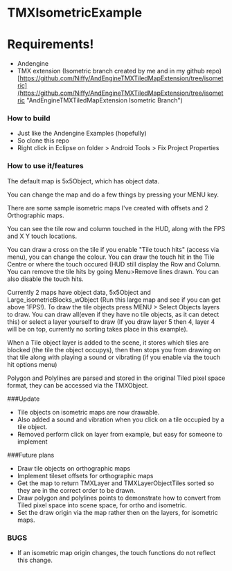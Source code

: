 TMXIsometricExample
===================
# Requirements!
 * Andengine
 * TMX extension (Isometric branch created by me and in my github repo) [https://github.com/Niffy/AndEngineTMXTiledMapExtension/tree/isometric](https://github.com/Niffy/AndEngineTMXTiledMapExtension/tree/isometric "AndEngineTMXTiledMapExtension Isometric Branch")

### How to build
 * Just like the Andengine Examples (hopefully)
 * So clone this repo
 * Right click in Eclipse on folder > Android Tools > Fix Project Properties
 
### How to use it/features
The default map is 5x5Object, which has object data.

You can change the map and do a few things by pressing your MENU key.

There are some sample isometric maps I've created with offsets and 2 Orthographic maps.

You can see the tile row and column touched in the HUD, along with the FPS and X Y touch locations.

You can draw a cross on the tile if you enable "Tile touch hits" (access via 
menu), you can change the colour. You can draw the touch
hit in the Tile Centre or where the touch occured (HUD still display the Row and Column. You can remove the tile hits by going Menu>Remove lines drawn.  You can also disable the touch hits. 

Currently 2 maps have object data, 5x5Object and Large_isometricBlocks_wObject (Run this large map and see if you can get above 1FPS!).  To draw the tile objects press MENU > Select Objects layers to draw.  You can draw all(even if they have no tile objects, as it can detect this) or select a layer yourself to draw (If you draw layer 5 then 4, layer 4 will be on top, currently no sorting takes place in this example).

When a Tile object layer is added to the scene, it stores which tiles are blocked (the tile the object occupys), then then stops you from drawing on that tile along with playing a sound or vibrating (if you enable via the touch hit options menu)

Polygon and Polylines are parsed and stored in the original Tiled pixel space format, they can be accessed via the TMXObject.

###Update
- Tile objects on isometric maps are now drawable.
- Also added a sound and vibration when you click on a tile occupied by a tile object.
- Removed perform click on layer from example, but easy for someone to implement

###Future plans
- Draw tile objects on orthographic maps
- Implement tileset offsets for orthographic maps
- Get the map to return TMXLayer and TMXLayerObjectTiles sorted so they are in the correct order to be drawn.
- Draw polygon and polylines points to demonstrate how to convert from Tiled pixel space into scene space, for ortho and isometric.
- Set the draw origin via the map rather then on the layers, for isometric maps.


### BUGS
- If an isometric map origin changes, the touch functions do not reflect this change.